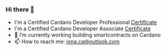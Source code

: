 ### Hi there 👋


- I'm a Certified Cardano Developer Professional [Certificate](https://www.credly.com/badges/8481646e-c53d-4ca8-ac3e-09f1ec2cdc78/public_url)
- I'm a Certified Cardano Developer Associate [Certificate](https://www.credly.com/badges/895b9391-4e7d-4227-aa5f-4df625a3539f/public_url)
- 🔭 I’m currently working building smartcontracts on Cardano
- 📫 How to reach me: jona.ca@outlook.com


<!--
**solidsnakedev/solidsnakedev** is a ✨ _special_ ✨ repository because its `README.md` (this file) appears on your GitHub profile.

Here are some ideas to get you started:

- 🔭 I’m currently working on ...
- 🌱 I’m currently learning ...
- 👯 I’m looking to collaborate on ...
- 🤔 I’m looking for help with ...
- 💬 Ask me about ...
- 📫 How to reach me: ...
- 😄 Pronouns: ...
- ⚡ Fun fact: ...
-->
